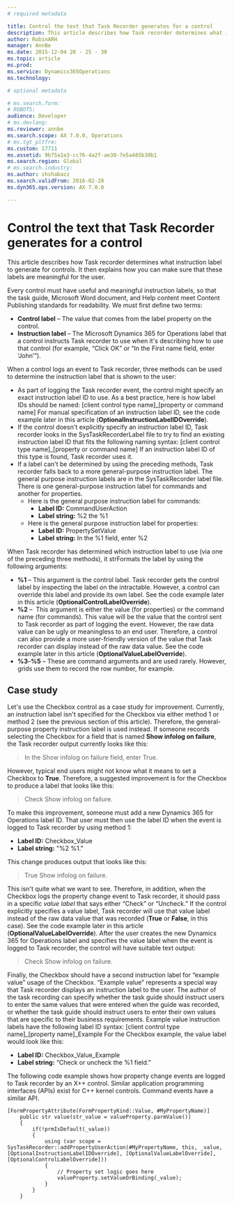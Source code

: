 ```yaml
---
# required metadata

title: Control the text that Task Recorder generates for a control
description: This article describes how Task recorder determines what instruction label to generate for controls. It then explains how you can make sure that these labels are meaningful for the user.
author: RobinARH
manager: AnnBe
ms.date: 2015-12-04 20 - 25 - 30
ms.topic: article
ms.prod: 
ms.service: Dynamics365Operations
ms.technology: 

# optional metadata

# ms.search.form: 
# ROBOTS: 
audience: Developer
# ms.devlang: 
ms.reviewer: annbe
ms.search.scope: AX 7.0.0, Operations
# ms.tgt_pltfrm: 
ms.custom: 17711
ms.assetid: 9b75a1e3-cc76-4a2f-ae30-7e5a485b30b1
ms.search.region: Global
# ms.search.industry: 
ms.author: shshabazz
ms.search.validFrom: 2016-02-28
ms.dyn365.ops.version: AX 7.0.0

---
```


# Control the text that Task Recorder generates for a control

This article describes how Task recorder determines what instruction label to generate for controls. It then explains how you can make sure that these labels are meaningful for the user.

Every control must have useful and meaningful instruction labels, so that the task guide, Microsoft Word document, and Help content meet Content Publishing standards for readability. We must first define two terms:

-   **Control label** – The value that comes from the label property on the control.
-   **Instruction label** – The Microsoft Dynamics 365 for Operations label that a control instructs Task recorder to use when it's describing how to use that control (for example, “Click OK” or “In the First name field, enter ‘John’”).

When a control logs an event to Task recorder, three methods can be used to determine the instruction label that is shown to the user:

-   As part of logging the Task recorder event, the control might specify an exact instruction label ID to use. As a best practice, here is how label IDs should be named: \[client control type name\]\_\[property or command name\] For manual specification of an instruction label ID, see the code example later in this article (**OptionalInstructionLabelIDOverride**).
-   If the control doesn't explicitly specify an instruction label ID, Task recorder looks in the SysTaskRecorderLabel file to try to find an existing instruction label ID that fits the following naming syntax: \[client control type name\]\_\[property or command name\] If an instruction label ID of this type is found, Task recorder uses it.
-   If a label can't be determined by using the preceding methods, Task recorder falls back to a more general-purpose instruction label. The general purpose instruction labels are in the SysTaskRecorder label file. There is one general-purpose instruction label for commands and another for properties.
    -   Here is the general purpose instruction label for commands:
        -   **Label ID:** CommandUserAction
        -   **Label string:** %2 the %1
    -   Here is the general purpose instruction label for properties:
        -   **Label ID:** PropertySetValue
        -   **Label string:** In the %1 field, enter %2

When Task recorder has determined which instruction label to use (via one of the preceding three methods), it strFormats the label by using the following arguments:

-   **%1** – This argument is the control label. Task recorder gets the control label by inspecting the label on the intractable. However, a control can override this label and provide its own label. See the code example later in this article (**OptionalControlLabelOverride**).
-   **%2** –  This argument is either the value (for properties) or the command name (for commands). This value will be the value that the control sent to Task recorder as part of logging the event. However, the raw data value can be ugly or meaningless to an end user. Therefore, a control can also provide a more user-friendly version of the value that Task recorder can display instead of the raw data value. See the code example later in this article (**OptionalValueLabelOverride**).
-   **%3**–**%5** – These are command arguments and are used rarely. However, grids use them to record the row number, for example.

## Case study
Let's use the Checkbox control as a case study for improvement. Currently, an instruction label isn't specified for the Checkbox via either method 1 or method 2 (see the previous section of this article). Therefore, the general-purpose property instruction label is used instead. If someone records selecting the Checkbox for a field that is named **Show infolog on failure**, the Task recorder output currently looks like this:

> In the Show infolog on failure field, enter True.

However, typical end users might not know what it means to set a Checkbox to **True**. Therefore, a suggested improvement is for the Checkbox to produce a label that looks like this:

> Check Show infolog on failure.

To make this improvement, someone must add a new Dynamics 365 for Operations label ID. That user must then use the label ID when the event is logged to Task recorder by using method 1:

-   **Label ID:** Checkbox\_Value
-   **Label string:** "%2 %1."

This change produces output that looks like this:

> True Show infolog on failure.

This isn't quite what we want to see. Therefore, in addition, when the Checkbox logs the property change event to Task recorder, it should pass in a specific *value label* that says either “Check” or “Uncheck.” If the control explicitly specifies a value label, Task recorder will use that value label instead of the raw data value that was recorded (**True** or **False**, in this case). See the code example later in this article (**OptionalValueLabelOverride**). After the user creates the new Dynamics 365 for Operations label and specifies the value label when the event is logged to Task recorder, the control will have suitable text output:

> Check Show infolog on failure.

Finally, the Checkbox should have a second instruction label for “example value” usage of the Checkbox. “Example value” represents a special way that Task recorder displays an instruction label to the user. The author of the task recording can specify whether the task guide should instruct users to enter the same values that were entered when the guide was recorded, or whether the task guide should instruct users to enter their own values that are specific to their business requirements. Example value instruction labels have the following label ID syntax: \[client control type name\]\_\[property name\]\_Example For the Checkbox example, the value label would look like this:

-   **Label ID:** Checkbox\_Value\_Example
-   **Label string:** “Check or uncheck the %1 field.”

The following code example shows how property change events are logged to Task recorder by an X++ control. Similar application programming interfaces (APIs) exist for C++ kernel controls. Command events have a similar API.

    [FormPropertyAttribute(FormPropertyKind::Value, #MyPropertyName)]
        public str value(str_value = valueProperty.parmValue())
        {
            if(!prmIsDefault(_value))
            {
                using (var scope = SysTaskRecorder::addPropertyUserAction(#MyPropertyName, this, _value, [OptionalInstructionLabelIDOverride], [OptionalValueLabelOverride], [OptionalControlLabelOverride]))
                {
                    // Property set logic goes here
                    valueProperty.setValueOrBinding(_value);
                }
            }
        }

